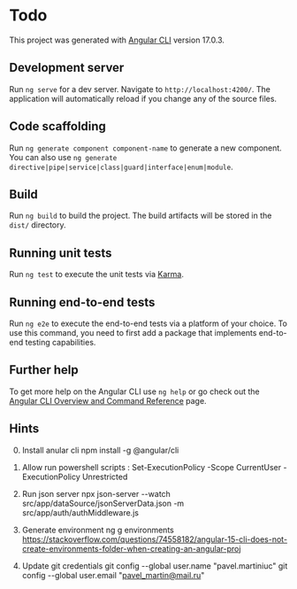 # Todo

This project was generated with [Angular CLI](https://github.com/angular/angular-cli) version 17.0.3.

## Development server

Run `ng serve` for a dev server. Navigate to `http://localhost:4200/`. The application will automatically reload if you change any of the source files.

## Code scaffolding

Run `ng generate component component-name` to generate a new component. You can also use `ng generate directive|pipe|service|class|guard|interface|enum|module`.

## Build

Run `ng build` to build the project. The build artifacts will be stored in the `dist/` directory.

## Running unit tests

Run `ng test` to execute the unit tests via [Karma](https://karma-runner.github.io).

## Running end-to-end tests

Run `ng e2e` to execute the end-to-end tests via a platform of your choice. To use this command, you need to first add a package that implements end-to-end testing capabilities.

## Further help

To get more help on the Angular CLI use `ng help` or go check out the [Angular CLI Overview and Command Reference](https://angular.io/cli) page.
 ## Hints
0. Install anular cli npm install -g @angular/cli
1. Allow run powershell scripts : Set-ExecutionPolicy -Scope CurrentUser -ExecutionPolicy Unrestricted
2. Run json server
npx json-server --watch src/app/dataSource/jsonServerData.json -m src/app/auth/authMiddleware.js
3. Generate environment
   ng g environments
   https://stackoverflow.com/questions/74558182/angular-15-cli-does-not-create-environments-folder-when-creating-an-angular-proj

4. Update git credentials
git config --global user.name "pavel.martiniuc"
git config --global user.email "pavel_martin@mail.ru"